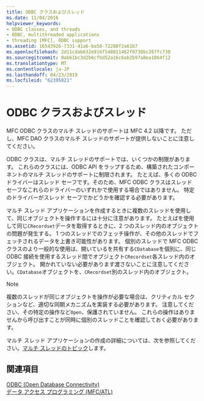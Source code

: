 ```yaml
---
title: ODBC クラスおよびスレッド
ms.date: 11/04/2016
helpviewer_keywords:
- ODBC classes, and threads
- ODBC, multithreaded applications
- threading [MFC], ODBC support
ms.assetid: 16543926-7331-41a6-ba50-72288f2a61b7
ms.openlocfilehash: 2d11cdab632e916f548011462f9738bc267fc730
ms.sourcegitcommit: 0ab61bc3d2b6cfbd52a16c6ab2b97a8ea1864f12
ms.translationtype: MT
ms.contentlocale: ja-JP
ms.lasthandoff: 04/23/2019
ms.locfileid: "62395821"
---
```

# <a name="odbc-classes-and-threads"></a>ODBC クラスおよびスレッド

MFC ODBC クラスのマルチ スレッドのサポートは MFC 4.2 以降です。 ただし、MFC DAO クラスのマルチ スレッドのサポートが提供しないことに注意してください。

ODBC クラスは、マルチ スレッドのサポートでは、いくつかの制限があります。 これらのクラスには、ODBC API をラップするため、構築されたコンポーネントのマルチ スレッドのサポートに制限されます。 たとえば、多くの ODBC ドライバーはスレッド セーフです。そのため、MFC ODBC クラスはスレッド セーフなこれらのドライバーのいずれかで使用する場合ではありません。 特定のドライバーがスレッド セーフでかどうかを確認する必要があります。

マルチ スレッド アプリケーションを作成するときに複数のスレッドを使用して、同じオブジェクトを操作するには十分に注意があります。 たとえばを使用して同じ`CRecordset`データを取得するときに、2 つのスレッド内のオブジェクトの問題が発生する。 1 つのスレッドでのフェッチ操作が、その他のスレッドでフェッチされるデータを上書き可能性があります。 個別のスレッドで MFC ODBC クラスのより一般的な使用は、開いているを共有する`CDatabase`を個別に、同じ ODBC 接続を使用するスレッド間でオブジェクト`CRecordset`各スレッド内のオブジェクト。 開かれていない必要があります渡さないことに注意してください。`CDatabase`オブジェクトを、`CRecordset`別のスレッド内のオブジェクト。

> [!NOTE]
>  複数のスレッドが同じオブジェクトを操作が必要な場合は、クリティカル セクションなど、適切な同期メカニズムを実装する必要があります。 注意してください、その特定の操作など`Open`、保護されていません。 これらの操作はありませんから呼び出すことが同時に個別のスレッドことを確認しておく必要があります。

マルチ スレッド アプリケーションの作成の詳細については、次を参照してください。[マルチ スレッドのトピック](../../parallel/multithreading-support-for-older-code-visual-cpp.md)します。

## <a name="see-also"></a>関連項目

[ODBC (Open Database Connectivity)](../../data/odbc/open-database-connectivity-odbc.md)<br/>
[データ アクセス プログラミング (MFC/ATL)](../../data/data-access-programming-mfc-atl.md)